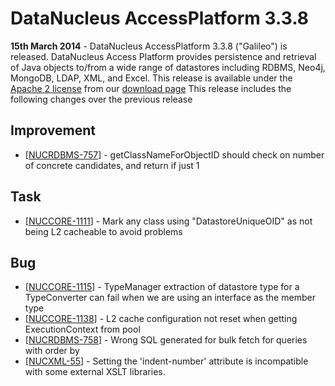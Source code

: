<head><title>AccessPlatform 3.3.8</title></head>

# DataNucleus AccessPlatform 3.3.8

<div id="dzone_vote_widget" style="float: left; margin-right: 8px;">
    <script type="text/javascript">var dzone_title = 'DataNucleus AccessPlatform 3.3.8 Released';</script>
    <script type="text/javascript">var dzone_url = 'http://www.datanucleus.org/news/access_platform_3_3_8.html';</script>
    <script type="text/javascript" language="javascript" src="http://widgets.dzone.com/widgets/zoneit.js"></script>
</div>

__15th March 2014__ - DataNucleus AccessPlatform 3.3.8 ("Galileo") is released.
DataNucleus Access Platform provides persistence and retrieval of Java objects to/from a wide range of datastores including RDBMS, Neo4j, MongoDB, LDAP, XML, and Excel.
This release is available under the [Apache 2 license](http://www.datanucleus.org/documentation/license.html) from our [download page](http://www.datanucleus.org/download.html) 
This release includes the following changes over the previous release


## Improvement

<ul>
<li>[<a href='http://issues.datanucleus.org/browse/NUCRDBMS-757'>NUCRDBMS-757</a>] -         getClassNameForObjectID should check on number of concrete candidates, and return if just 1
</li>
</ul>


## Task

<ul>
<li>[<a href='http://issues.datanucleus.org/browse/NUCCORE-1111'>NUCCORE-1111</a>] -         Mark any class using &quot;DatastoreUniqueOID&quot; as not being L2 cacheable to avoid problems
</li>
</ul>


## Bug

<ul>
<li>[<a href='http://issues.datanucleus.org/browse/NUCCORE-1115'>NUCCORE-1115</a>] -         TypeManager extraction of datastore type for a TypeConverter can fail when we are using an interface as the member type
</li>
<li>[<a href='http://issues.datanucleus.org/browse/NUCCORE-1138'>NUCCORE-1138</a>] -         L2 cache configuration not reset when getting ExecutionContext from pool
</li>
<li>[<a href='http://issues.datanucleus.org/browse/NUCRDBMS-758'>NUCRDBMS-758</a>] -         Wrong SQL generated for bulk fetch for queries with order by
</li>
<li>[<a href='http://issues.datanucleus.org/browse/NUCXML-55'>NUCXML-55</a>] -         Setting the 'indent-number' attribute is incompatible with some external XSLT libraries.
</li>
</ul>

